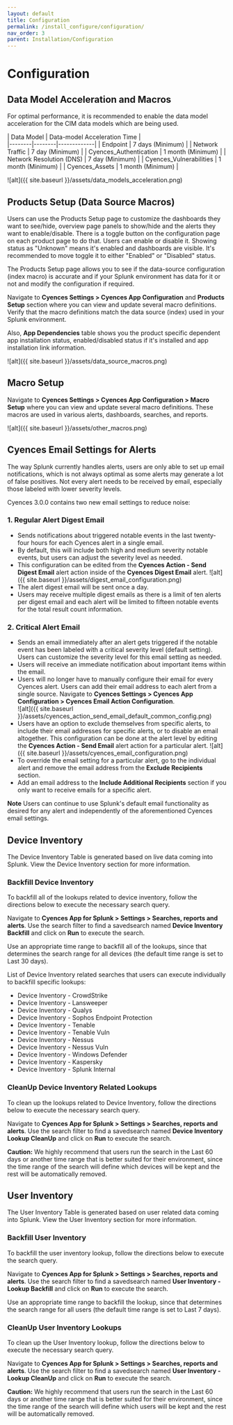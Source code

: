 ```yaml
---
layout: default
title: Configuration
permalink: /install_configure/configuration/
nav_order: 3
parent: Installation/Configuration
---
```


# Configuration

## Data Model Acceleration and Macros

For optimal performance, it is recommended to enable the data model acceleration for the CIM data models which are being used. 

| Data Model | Data-model Acceleration Time  |            
|--------|--------|-------------|
| Endpoint | 7 days (Minimum) |
| Network Traffic | 7 day (Minimum) |
| Cyences_Authentication | 1 month (Minimum) |
| Network Resolution (DNS) | 7 day (Minimum) |
| Cyences_Vulnerabilities | 1 month (Minimum) |
| Cyences_Assets |  1 month (Minimum) |

![alt]({{ site.baseurl }}/assets/data_models_acceleration.png)


## Products Setup (Data Source Macros)
Users can use the Products Setup page to customize the dashboards they want to see/hide, overview page panels to show/hide and the alerts they want to enable/disable. There is a toggle button on the configuration page on each product page to do that. Users can enable or disable it. Showing status as "Unknown" means it's enabled and dashboards are visible. It's recommended to move toggle it to either "Enabled" or "Disabled" status.

The Products Setup page allows you to see if the data-source configuration (index macro) is accurate and if your Splunk environment has data for it or not and modify the configuration if required.

Navigate to **Cyences Settings > Cyences App Configuration** and **Products Setup** section where you can view and update several macro definitions. Verify that the macro definitions match the data source (index) used in your Splunk environment.

Also, **App Dependencies** table shows you the product specific dependent app installation status, enabled/disabled status if it's installed and app installation link information.

![alt]({{ site.baseurl }}/assets/data_source_macros.png)

## Macro Setup

Navigate to **Cyences Settings > Cyences App Configuration > Macro Setup** where you can view and update several macro definitions. These macros are used in various alerts, dashboards, searches, and reports. 

![alt]({{ site.baseurl }}/assets/other_macros.png)


<!-- TODO - Needs to update this entire section when we have latest screenshot -->
## Cyences Email Settings for Alerts

The way Splunk currently handles alerts, users are only able to set up email notifications, which is not always optimal as some alerts may generate a lot of false positives. Not every alert needs to be received by email, especially those labeled with lower severity levels. 

Cyences 3.0.0 contains two new email settings to reduce noise:

### 1. Regular Alert Digest Email

* Sends notifications about triggered notable events in the last twenty-four hours for each Cyences alert in a single email. 
* By default, this will include both high and medium severity notable events, but users can adjust the severity level as needed.  
* This configuration can be edited from the **Cyences Action - Send Digest Email** alert action inside of the **Cyences Digest Email** alert. 
![alt]({{ site.baseurl }}/assets/digest_email_configuration.png)
* The alert digest email will be sent once a day.
* Users may receive multiple digest emails as there is a limit of ten alerts per digest email and each alert will be limited to fifteen notable events for the total result count information. 

### 2. Critical Alert Email

* Sends an email immediately after an alert gets triggered if the notable event has been labeled with a critical severity level (default setting). Users can customize the severity level for this email setting as needed. 
* Users will receive an immediate notification about important items within the email.
* Users will no longer have to manually configure their email for every Cyences alert. Users can add their email address to each alert from a single source. Navigate to **Cyences Settings > Cyences App Configuration > Cyences Email Action Configuration**.  
![alt]({{ site.baseurl }}/assets/cyences_action_send_email_default_common_config.png)
* Users have an option to exclude themselves from specific alerts, to include their email addresses for specific alerts, or to disable an email altogether. This configuration can be done at the alert level by editing the **Cyences Action - Send Email** alert action for a particular alert.
![alt]({{ site.baseurl }}/assets/cyences_email_configuration.png)
* To override the email setting for a particular alert, go to the individual alert and remove the email address from the **Exclude Recipients** section. 
* Add an email address to the **Include Additional Recipients** section if you only want to receive emails for a specific alert.

**Note** Users can continue to use Splunk's default email functionality as desired for any alert and independently of the aforementioned Cyences email settings.


## Device Inventory

The Device Inventory Table is generated based on live data coming into Splunk. View the Device Inventory section for more information. 

### Backfill Device Inventory 

To backfill all of the lookups related to device inventory, follow the directions below to execute the necessary search query. 

Navigate to **Cyences App for Splunk > Settings > Searches, reports and alerts**. Use the search filter to find a savedsearch named **Device Inventory Backfill** and click on **Run** to execute the search. 

Use an appropriate time range to backfill all of the lookups, since that determines the search range for all devices (the default time range is set to Last 30 days). 

List of Device Inventory related searches that users can execute individually to backfill specific lookups: 
* Device Inventory - CrowdStrike 
* Device Inventory - Lansweeper 
* Device Inventory - Qualys 
* Device Inventory - Sophos Endpoint Protection 
* Device Inventory - Tenable 
* Device Inventory - Tenable Vuln
* Device Inventory - Nessus 
* Device Inventory - Nessus Vuln
* Device Inventory - Windows Defender 
* Device Inventory - Kaspersky
* Device Inventory - Splunk Internal 

### CleanUp Device Inventory Related Lookups 

To clean up the lookups related to Device Inventory, follow the directions below to execute the necessary search query. 

Navigate to **Cyences App for Splunk > Settings > Searches, reports and alerts**. Use the search filter to find a savedsearch named **Device Inventory Lookup CleanUp** and click on **Run** to execute the search. 

**Caution:** We highly recommend that users run the search in the Last 60 days or another time range that is better suited for their environment, since the time range of the search will define which devices will be kept and the rest will be automatically removed.


## User Inventory

The User Inventory Table is generated based on user related data coming into Splunk. View the User Inventory section for more information. 

### Backfill User Inventory 

To backfill the user inventory lookup, follow the directions below to execute the search query. 

Navigate to **Cyences App for Splunk > Settings > Searches, reports and alerts**. Use the search filter to find a savedsearch named **User Inventory - Lookup Backfill** and click on **Run** to execute the search.

Use an appropriate time range to backfill the lookup, since that determines the search range for all users (the default time range is set to Last 7 days). 


### CleanUp User Inventory Lookups 

To clean up the User Inventory lookup, follow the directions below to execute the necessary search query. 

Navigate to **Cyences App for Splunk > Settings > Searches, reports and alerts**. Use the search filter to find a savedsearch named **User Inventory - Lookup CleanUp** and click on **Run** to execute the search. 

**Caution:** We highly recommend that users run the search in the Last 60 days or another time range that is better suited for their environment, since the time range of the search will define which users will be kept and the rest will be automatically removed.
